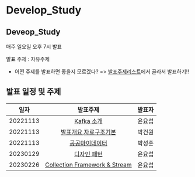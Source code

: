 # Develop_Study

## Deveop_Study

매주 일요일 오후 7시 발표

발표 주제 : 자유주제

- 어떤 주제를 발표하면 좋을지 모르겠다? => [발표주제리스트](https://github.com/coding-Poem/Develop_Study/tree/master/Docs/TopicList)에서 골라서 발표하기!!

## 발표 일정 및 주제

|일자|발표주제|발표자|
|:--:|:--:|:--:|
|20221113|[Kafka 소개](https://github.com/coding-Poem/Develop_Study/blob/master/%EC%9C%A4%EC%9A%94%EC%84%AD/Kafka/KafkaStudy1%ED%8E%B8.md)|윤요섭|
|20221113|[발표개요](https://github.com/coding-Poem/Develop_Study/blob/master/%EB%B0%95%EA%B1%B4%EC%9B%90/README.md),[자료구조기본](https://github.com/coding-Poem/Develop_Study/blob/master/%EB%B0%95%EA%B1%B4%EC%9B%90/%5B%EC%9E%90%EB%A3%8C%EA%B5%AC%EC%A1%B0%5D/1.%20%EA%B8%B0%EB%B3%B8%EA%B0%9C%EB%85%90)|박건원|
|20221113|[공공마이데이터](https://github.com/coding-Poem/Develop_Study/blob/master/%EB%B0%95%EC%84%B1%ED%9B%88/%EB%A7%88%EC%9D%B4%EB%8D%B0%EC%9D%B4%ED%84%B0_Study.pptm)|박성훈|
|20230129|[디자인 패턴](https://github.com/coding-Poem/Develop_Study/blob/master/%EC%9C%A4%EC%9A%94%EC%84%AD/%EB%94%94%EC%9E%90%EC%9D%B8%ED%8C%A8%ED%84%B4/%EB%94%94%EC%9E%90%EC%9D%B8%ED%8C%A8%ED%84%B4.md)|윤요섭|
|20230226|[Collection Framework & Stream](https://github.com/coding-Poem/Develop_Study/blob/master/%EC%9C%A4%EC%9A%94%EC%84%AD/CollectionFramework%26Stream/CollectionFramework%26Stream.md)|윤요섭|
